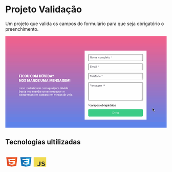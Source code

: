 # Projeto Validação 
Um projeto que valida os campos do formulário para que seja obrigatório o preenchimento.

[<img src="src/image/validacao.gif">](https://jhonyfreitasdev.github.io/projeto-validacao-de-formulario/)


## Tecnologias ultilizadas

<div style="display: inline_block"><br>
<img align="center" alt="HTML" height="30" width="40" src="https://raw.githubusercontent.com/devicons/devicon/master/icons/html5/html5-original.svg">
<img align="center" alt="CSS" height="30" width="40" src="https://raw.githubusercontent.com/devicons/devicon/master/icons/css3/css3-original.svg">
 <img align="center" alt="JavaScript" height="30" width="40" src="https://raw.githubusercontent.com/devicons/devicon/master/icons/javascript/javascript-original.svg">
</div>
